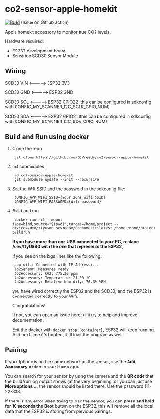 # co2-sensor-apple-homekit

[![Build](https://github.com/SCVready/co2-sensor-apple-homekit/actions/workflows/Build.yml/badge.svg)](https://github.com/SCVready/co2-sensor-apple-homekit/actions/workflows/Build.yml) (Issue on Github action)

Apple homekit accessory to monitor true CO2 levels.

Hardware required:
- ESP32 development board
- Sensirion SCD30 Sensor Module

## Wiring
SCD30 VIN <-----> ESP32 3V3

SCD30 GND <-----> ESP32 GND

SCD30 SCL <-----> ESP32 GPIO22 (this can be configured in sdkconfig with CONFIG_MY_SCANNER_I2C_SCLK_GPIO_NUM)

SCD30 SDA <-----> ESP32 GPIO21 (this can be configured in sdkconfig with CONFIG_MY_SCANNER_I2C_SDA_GPIO_NUM)

## Build and Run using docker
1. Clone the repo

        git clone https://github.com/SCVready/co2-sensor-apple-homekit

2. Init submodules

        cd co2-sensor-apple-homekit
        git submodule update --init --recursive

3. Set the Wifi SSID and the password in the sdkconfig file:

        CONFIG_APP_WIFI_SSID={Your 2Ghz wifi SSID}
        CONFIG_APP_WIFI_PASSWORD={Wifi password}

3. Build and run

        docker run -it --mount type=bind,source="$(pwd)",target=/home/project --device=/dev/ttyUSB0 scvready/esphomekit:latest /home /home/project buildrun

    **If you have more than one USB connected to your PC, replace /dev/ttyUSB0 with the one that represents the ESP32,**

    if you see on the logs lines like the following:

        app_wifi: Connected with IP Address:...
        Co2Sensor: Measures ready
        Co2Accessory: CO2: 775.36 ppm
        Co2Accessory: Temperature: 21.00 °C
        Co2Accessory: Relative humidity: 70.39 %RH

    you have wired correctly the ESP32 and the SCD30, and the ESP32 is connected correctly to your Wifi.

    Congratulations!

    If not, you can open an issue here :) I'll try to help and improve documentation.

    Exit the docker with `docker stop {container}`, ESP32 will keep running. And next time it's booted, it´'ll load the program as well.

## Pairing

If your Iphone is on the same network as the sensor, use the **Add Accessory** option in your Home app.

You can search for your sensor by using the camera and the **QR code** that the build/run log output shows (at the very beginning) or you can just use **More options...**, the sensor should be listed there. Use the password 111-22-333.

If there is any error when trying to pair the sensor, you can **press and hold for 10 seconds the Boot** button on the ESP32, this will remove all the local data that the ESP32 is storing from previous pairings.